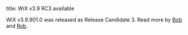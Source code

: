 title: WiX v3.9 RC3 available

WiX v3.9.901.0 was released as Release Candidate 3. Read more by <a href="http://www.joyofsetup.com/2014/09/01/wix-v3-9-release-candidate-3-or-maybe-rtm-released/">Bob</a> and <a href="http://robmensching.com/blog/posts/2014/9/1/wix-v3.9-release-candidate-3/">Rob</a>.
